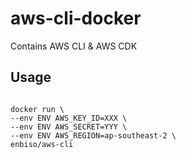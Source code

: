 # aws-cli-docker

Contains AWS CLI & AWS CDK

## Usage

```

docker run \
--env ENV AWS_KEY_ID=XXX \
--env ENV AWS_SECRET=YYY \
--env ENV AWS_REGION=ap-southeast-2 \
enbiso/aws-cli

```